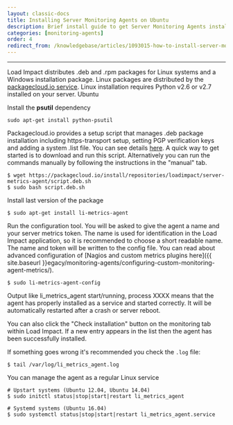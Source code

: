 ```yaml
---
layout: classic-docs
title: Installing Server Monitoring Agents on Ubuntu
description: Brief install guide to get Server Monitoring Agents installed on a server running Ubuntu
categories: [monitoring-agents]
order: 4
redirect_from: /knowledgebase/articles/1093015-how-to-install-server-monitoring-agents-ubuntu
---
```


***

Load Impact distributes .deb and .rpm packages for Linux systems and a Windows installation package. Linux packages are distributed by the [packagecloud.io service](https://packagecloud.io/loadimpact/server-metrics-agent). Linux installation requires Python v2.6 or v2.7 installed on your server.
Ubuntu

Install the **psutil** dependency
```
sudo apt-get install python-psutil
```
Packagecloud.io provides a setup script that manages .deb package installation including https-transport setup, setting PGP verification keys and adding a system .list file. You can see details [here](https://packagecloud.io/loadimpact/server-metrics-agent/install). A quick way to get started is to download and run this script. Alternatively you can run the commands manually by following the instructions in the "manual" tab.
```
$ wget https://packagecloud.io/install/repositories/loadimpact/server-metrics-agent/script.deb.sh
$ sudo bash script.deb.sh
```
Install last version of the package
```
$ sudo apt-get install li-metrics-agent
```
Run the configuration tool. You will be asked to give the agent a name and your server metrics token. The name is used for identification in the Load Impact application, so it is recommended to choose a short readable name. The name and token will be written to the config file. You can read about advanced configuration of [Nagios and custom metrics plugins here]({{ site.baseurl }}egacy/monitoring-agents/configuring-custom-monitoring-agent-metrics/).
```
$ sudo li-metrics-agent-config
```
Output like li_metrics_agent start/running, process XXXX means that the agent has properly installed as a service and started correctly. It will be automatically restarted after a crash or server reboot.

You can also click the "Check installation" button on the monitoring tab within Load Impact. If a new entry appears in the list then the agent has been successfully installed.



If something goes wrong it's recommended you check the `.log` file:
```
$ tail /var/log/li_metrics_agent.log
```
You can manage the agent as a regular Linux service
```
# Upstart systems (Ubuntu 12.04, Ubuntu 14.04)
$ sudo initctl status|stop|start|restart li_metrics_agent

# Systemd systems (Ubuntu 16.04)
$ sudo systemctl status|stop|start|restart li_metrics_agent.service
```
